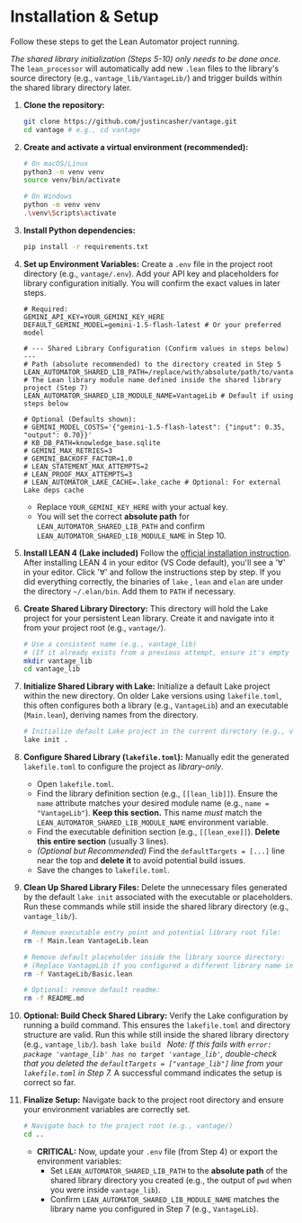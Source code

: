 # Installation & Setup

Follow these steps to get the Lean Automator project running.

*The shared library initialization (Steps 5-10) only needs to be done once.* The `lean_processor` will automatically add new `.lean` files to the library's source directory (e.g., `vantage_lib/VantageLib/`) and trigger builds within the shared library directory later.

1.  **Clone the repository:**
    ```bash
    git clone https://github.com/justincasher/vantage.git
    cd vantage # e.g., cd vantage
    ```

2.  **Create and activate a virtual environment (recommended):**
    ```bash
    # On macOS/Linux
    python3 -m venv venv
    source venv/bin/activate

    # On Windows
    python -m venv venv
    .\venv\Scripts\activate
    ```

3.  **Install Python dependencies:**
    ```bash
    pip install -r requirements.txt
    ```

4.  **Set up Environment Variables:**
    Create a `.env` file in the project root directory (e.g., `vantage/.env`). Add your API key and placeholders for library configuration initially. You will confirm the exact values in later steps.
    ```dotenv
    # Required:
    GEMINI_API_KEY=YOUR_GEMINI_KEY_HERE
    DEFAULT_GEMINI_MODEL=gemini-1.5-flash-latest # Or your preferred model

    # --- Shared Library Configuration (Confirm values in steps below) ---
    # Path (absolute recommended) to the directory created in Step 5
    LEAN_AUTOMATOR_SHARED_LIB_PATH=/replace/with/absolute/path/to/vantage_lib
    # The Lean library module name defined inside the shared library project (Step 7)
    LEAN_AUTOMATOR_SHARED_LIB_MODULE_NAME=VantageLib # Default if using steps below

    # Optional (Defaults shown):
    # GEMINI_MODEL_COSTS='{"gemini-1.5-flash-latest": {"input": 0.35, "output": 0.70}}'
    # KB_DB_PATH=knowledge_base.sqlite
    # GEMINI_MAX_RETRIES=3
    # GEMINI_BACKOFF_FACTOR=1.0
    # LEAN_STATEMENT_MAX_ATTEMPTS=2
    # LEAN_PROOF_MAX_ATTEMPTS=3
    # LEAN_AUTOMATOR_LAKE_CACHE=.lake_cache # Optional: For external Lake deps cache
    ```
    * Replace `YOUR_GEMINI_KEY_HERE` with your actual key.
    * You will set the correct **absolute path** for `LEAN_AUTOMATOR_SHARED_LIB_PATH` and confirm `LEAN_AUTOMATOR_SHARED_LIB_MODULE_NAME` in Step 10.

5. **Install LEAN 4 (Lake included)**
    Follow the [official installation instruction](https://lean-lang.org/lean4/doc/quickstart.html). After installing LEAN 4 in your editor (VS Code default), you'll see a '∀' in your editor. Click '∀' and follow the instructions step by step. If you did everything correctly, the binaries of `lake` , `lean` and `elan` are under the directory `~/.elan/bin`. Add them to `PATH` if necessary. 


6.  **Create Shared Library Directory:**
    This directory will hold the Lake project for your persistent Lean library. Create it and navigate into it from your project root (e.g., `vantage/`).
    ```bash
    # Use a consistent name (e.g., vantage_lib)
    # (If it already exists from a previous attempt, ensure it's empty first)
    mkdir vantage_lib
    cd vantage_lib
    ```

7.  **Initialize Shared Library with Lake:**
    Initialize a default Lake project within the new directory. On older Lake versions using `lakefile.toml`, this often configures both a library (e.g., `VantageLib`) and an executable (`Main.lean`), deriving names from the directory.
    ```bash
    # Initialize default Lake project in the current directory (e.g., vantage_lib/)
    lake init .
    ```

8.  **Configure Shared Library (`lakefile.toml`):**
    Manually edit the generated `lakefile.toml` to configure the project as *library-only*.
    * Open `lakefile.toml`.
    * Find the library definition section (e.g., `[[lean_lib]]`). Ensure the `name` attribute matches your desired module name (e.g., `name = "VantageLib"`). **Keep this section.** This name *must* match the `LEAN_AUTOMATOR_SHARED_LIB_MODULE_NAME` environment variable.
    * Find the executable definition section (e.g., `[[lean_exe]]`). **Delete this entire section** (usually 3 lines).
    * *(Optional but Recommended)* Find the `defaultTargets = [...]` line near the top and **delete it** to avoid potential build issues.
    * Save the changes to `lakefile.toml`.

9.  **Clean Up Shared Library Files:**
    Delete the unnecessary files generated by the default `lake init` associated with the executable or placeholders. Run these commands while still inside the shared library directory (e.g., `vantage_lib/`).
    ```bash
    # Remove executable entry point and potential library root file:
    rm -f Main.lean VantageLib.lean

    # Remove default placeholder inside the library source directory:
    # (Replace VantageLib if you configured a different library name in Step 7)
    rm -f VantageLib/Basic.lean

    # Optional: remove default readme:
    rm -f README.md
    ```

10.  **Optional: Build Check Shared Library:**
    Verify the Lake configuration by running a build command. This ensures the `lakefile.toml` and directory structure are valid. Run this while still inside the shared library directory (e.g., `vantage_lib/`).
    ```bash
    lake build
    ```
    *Note: If this fails with `error: package 'vantage_lib' has no target 'vantage_lib'`, double-check that you deleted the `defaultTargets = ["vantage_lib"]` line from your `lakefile.toml` in Step 7.* A successful command indicates the setup is correct so far.

11. **Finalize Setup:**
    Navigate back to the project root directory and ensure your environment variables are correctly set.
    ```bash
    # Navigate back to the project root (e.g., vantage/)
    cd ..
    ```
    * **CRITICAL:** Now, update your `.env` file (from Step 4) or export the environment variables:
        * Set `LEAN_AUTOMATOR_SHARED_LIB_PATH` to the **absolute path** of the shared library directory you created (e.g., the output of `pwd` when you were inside `vantage_lib`).
        * Confirm `LEAN_AUTOMATOR_SHARED_LIB_MODULE_NAME` matches the library name you configured in Step 7 (e.g., `VantageLib`).
